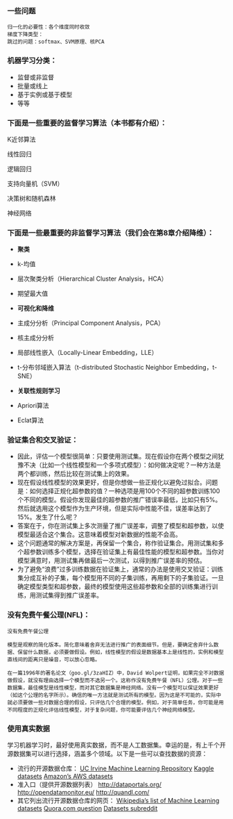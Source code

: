 ### **一些问题**

```
归一化的必要性：各个维度同时收敛
梯度下降类型：
跳过的问题：softmax、SVM原理、核PCA
```

### **机器学习分类：**

- 监督或非监督
- 批量或线上
- 基于实例或基于模型
- 等等

### **下面是一些重要的监督学习算法（本书都有介绍）：**

K近邻算法

线性回归

逻辑回归

支持向量机（SVM）

决策树和随机森林

神经网络

### **下面是一些最重要的非监督学习算法（我们会在第8章介绍降维）：**

- **聚类**
-  k-均值
-  层次聚类分析（Hierarchical Cluster Analysis，HCA）
-  期望最大值

- **可视化和降维**
-  主成分分析（Principal Component Analysis，PCA）
-  核主成分分析
-  局部线性嵌入（Locally-Linear Embedding，LLE）
-  t-分布邻域嵌入算法（t-distributed Stochastic Neighbor Embedding，t-SNE）

- **关联性规则学习**
-  Apriori算法
-  Eclat算法

### **验证集合和交叉验证：**

- 因此，评估一个模型很简单：只要使用测试集。现在假设你在两个模型之间犹豫不决（比如一个线性模型和一个多项式模型）：如何做决定呢？一种方法是两个都训练，然后比较在测试集上的效果。
- 现在假设线性模型的效果更好，但是你想做一些正规化以避免过拟合。问题是：如何选择正规化超参数的值？一种选项是用100个不同的超参数训练100个不同的模型。假设你发现最佳的超参数的推广错误率最低，比如只有5%。然后就选用这个模型作为生产环境，但是实际中性能不佳，误差率达到了15%。发生了什么呢？
- 答案在于，你在测试集上多次测量了推广误差率，调整了模型和超参数，以使模型最适合这个集合。这意味着模型对新数据的性能不会高。
- 这个问题通常的解决方案是，再保留一个集合，称作验证集合。用测试集和多个超参数训练多个模型，选择在验证集上有最佳性能的模型和超参数。当你对模型满意时，用测试集再做最后一次测试，以得到推广误差率的预估。
- 为了避免“浪费”过多训练数据在验证集上，通常的办法是使用交叉验证：训练集分成互补的子集，每个模型用不同的子集训练，再用剩下的子集验证。一旦确定模型类型和超参数，最终的模型使用这些超参数和全部的训练集进行训练，用测试集得到推广误差率。

### **没有免费午餐公理(NFL)：**

```
没有免费午餐公理

模型是观察的简化版本。简化意味着舍弃无法进行推广的表面细节。但是，要确定舍弃什么数据、保留什么数据，必须要做假设。例如，线性模型的假设是数据基本上是线性的，实例和模型直线间的距离只是噪音，可以放心忽略。

在一篇1996年的著名论文（goo.gl/3zaHIZ）中，David Wolpert证明，如果完全不对数据做假设，就没有理由选择一个模型而不选另一个。这称作没有免费午餐（NFL）公理。对于一些数据集，最佳模型是线性模型，而对其它数据集是神经网络。没有一个模型可以保证效果更好（如这个公理的名字所示）。确信的唯一方法就是测试所有的模型。因为这是不可能的，实际中就必须要做一些对数据合理的假设，只评估几个合理的模型。例如，对于简单任务，你可能是用不同程度的正规化评估线性模型，对于复杂问题，你可能要评估几个神经网络模型。
```

### **使用真实数据**

学习机器学习时，最好使用真实数据，而不是人工数据集。幸运的是，有上千个开源数据集可以进行选择，涵盖多个领域。以下是一些可以查找数据的资源：

- 流行的开源数据仓库： [UC Irvine Machine Learning Repository](http://archive.ics.uci.edu/ml/) [Kaggle datasets](https://www.kaggle.com/datasets) [Amazon’s AWS datasets](http://aws.amazon.com/fr/datasets/)
- 准入口（提供开源数据列表） http://dataportals.org/ http://opendatamonitor.eu/ http://quandl.com/
- 其它列出流行开源数据仓库的网页： [Wikipedia’s list of Machine Learning datasets](https://goo.gl/SJHN2k) [Quora.com question](http://goo.gl/zDR78y) [Datasets subreddit](https://www.reddit.com/r/datasets)

